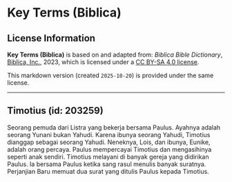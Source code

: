 # Key Terms (Biblica)

## License Information

**Key Terms (Biblica)** is based on and adapted from: _Biblica Bible Dictionary_, [Biblica, Inc.](https://www.biblica.com/), 2023, which is licensed under a [CC BY-SA 4.0 license](https://creativecommons.org/licenses/by-sa/4.0/legalcode.en).

This markdown version (created `2025-10-20`) is provided under the same license.



--------------------------------

## Timotius (id: 203259)

Seorang pemuda dari Listra yang bekerja bersama Paulus. Ayahnya adalah seorang Yunani bukan Yahudi. Karena ibunya seorang Yahudi, Timotius dianggap sebagai seorang Yahudi. Neneknya, Lois, dan ibunya, Eunike, adalah orang percaya. Paulus mempercayai Timotius dan mengasihinya seperti anak sendiri. Timotius melayani di banyak gereja yang didirikan Paulus. Ia bersama Paulus ketika sang rasul menulis banyak suratnya. Perjanjian Baru memuat dua surat yang ditulis Paulus kepada Timotius.


